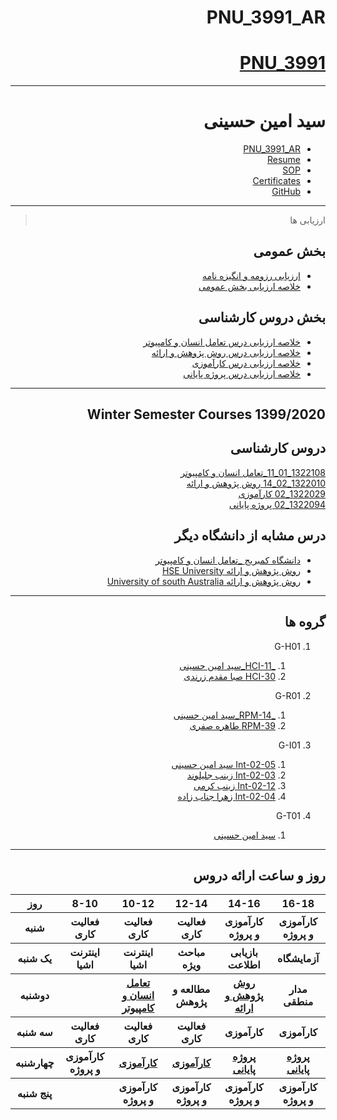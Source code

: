 
<div dir="rtl">
     
# PNU_3991_AR

# [PNU_3991](https://github.com/AliRazavi-edu/PNU_3991#TOC)

---------
# سید امین حسینی
- [PNU_3991_AR](https://github.com/aminh58/-PNU_3991_AR)
- [Resume](https://aminh58.github.io/) 
- [SOP](https://aminh58.github.io/SOP)
- [Certificates](https://aminh58.github.io/certificate.html)
- [GitHub](https://github.com/aminh58)

---------------------------------
> ارزیابی ها

## بخش عمومی
- [ارزیابی رزومه و انگیزه نامه](https://github.com/aminh58/PNU_3991_AR/blob/main/General/SAH_CV_CheckList_AR_3991.pdf)
- [خلاصه ارزیابی بخش عمومی](https://github.com/aminh58/PNU_3991_AR/blob/main/General/SAH_GeneralSection_CheckList_AR_3991.pdf) 


## بخش دروس کارشناسی

- [خلاصه ارزیابی درس تعامل انسان و کامپیوتر](https://github.com/aminh58/PNU_3991_AR/blob/main/HCI/SAH_HumanComputerInteraction_CheckList_AR_3991.pdf)
- [خلاصه ارزیابی درس روش پژوهش و ارائه](https://github.com/aminh58/PNU_3991_AR/blob/main/RPM/SAH_ResearchAndPresentationMethods_CheckList_AR_3991.pdf) 
- [خلاصه ارزیابی درس کارآموزی](https://github.com/aminh58/PNU_3991_AR/blob/main/Internship/Intern.pdf)
- [خلاصه ارزیابی درس پروژه پایانی](https://github.com/aminh58/PNU_3991_AR/blob/main/Final%20project/Final%20Project.pdf)


---------------------------------------
## Winter Semester Courses 1399/2020

## دروس کارشناسی

[1322108_01_11_تعامل انسان و کامپیوتر	](https://github.com/AliRazavi-edu/PNU_3991/tree/master/_BSc/HumanComputerInteraction/1322108_01/11_%D8%B3%D9%8A%D8%AF%D8%A7%D9%85%D9%8A%D9%86%20%D8%AD%D8%B3%D9%8A%D9%86%D9%8A)
<br>
[1322010_02_14 روش پژوهش و ارائه](https://github.com/AliRazavi-edu/PNU_3991/tree/master/_BSc/ResearchAndPresentationMethods/1322010_02/14_%D8%B3%D9%8A%D8%AF%D8%A7%D9%85%D9%8A%D9%86%20%D8%AD%D8%B3%D9%8A%D9%86%D9%8A)
<br>
[1322029_02 	کارآموزی](https://github.com/AliRazavi-edu/PNU_3991/tree/master/_BSc/Internship/1322029_02/05_%D8%B3%D9%8A%D8%AF%D8%A7%D9%85%D9%8A%D9%86%20%D8%AD%D8%B3%D9%8A%D9%86%D9%8A)
<br>
[1322094_02	پروژه پایانی](https://github.com/AliRazavi-edu/PNU_3991/tree/master/_BSc/Project/1322094_02/01_%D8%B3%D9%8A%D8%AF%D8%A7%D9%85%D9%8A%D9%86%20%D8%AD%D8%B3%D9%8A%D9%86%D9%8A)

## درس مشابه از دانشگاه دیگر

- [دانشگاه کمبریج _تعامل انسان و کامپیوتر](https://www.cl.cam.ac.uk/teaching/1011/HCI)
- [روش پژوهش و ارائه HSE University](https://www.hse.ru/en/edu/courses/219865124)
- [روش پژوهش و ارائه University of south Australia](https://lo.unisa.edu.au/pluginfile.php/1687751/mod_resource/content/0/Engineering%20research%20project%20-%20methodology%20Nov%202017.pdf)

	
-------------------------------------
## گروه ها

1. G-H01
     1. [_HCI-11_سید امین حسینی](https://github.com/AliRazavi-edu/PNU_3991/blob/ae1b7c2a1634ef1958a26d0489721e2258851b95/_BSc/HumanComputerInteraction/1322108_01/11_%D8%B3%D9%8A%D8%AF%D8%A7%D9%85%D9%8A%D9%86%20%D8%AD%D8%B3%D9%8A%D9%86%D9%8A/readme.md)    
    2. [HCI-30 صبا مقدم زرندی](https://github.com/AliRazavi-edu/PNU_3991/blob/ae1b7c2a1634ef1958a26d0489721e2258851b95/_BSc/HumanComputerInteraction/1322108_01/30_%D8%B5%D8%A8%D8%A7%20%D9%85%D9%82%D8%AF%D9%85%20%D8%B2%D8%B1%D9%86%D8%AF%D9%8A/readme.md)
       
   
  2. G-R01
     1. [_RPM-14_سید امین حسینی](https://github.com/AliRazavi-edu/PNU_3991/blob/cdb617382a96e82452223befc050d5b7f8a6daca/_BSc/ResearchAndPresentationMethods/1322010_02/14_%D8%B3%D9%8A%D8%AF%D8%A7%D9%85%D9%8A%D9%86%20%D8%AD%D8%B3%D9%8A%D9%86%D9%8A/readme.md)   
     2. [RPM-39 طاهره صفری](https://github.com/AliRazavi-edu/PNU_3991/blob/cdb617382a96e82452223befc050d5b7f8a6daca/_BSc/ResearchAndPresentationMethods/1322010_01/39_%D8%B7%D8%A7%D9%87%D8%B1%D9%87%20%D8%B5%D9%81%D8%B1%D9%8A/readme.md)
     
     
 3. G-I01
     1. [Int-02-05 سید امین حسینی ](https://github.com/AliRazavi-edu/PNU_3991/blob/d6b34c536b42e6d0c49a16f7fb225cf70906201b/_BSc/Internship/1322029_02/05_%D8%B3%D9%8A%D8%AF%D8%A7%D9%85%D9%8A%D9%86%20%D8%AD%D8%B3%D9%8A%D9%86%D9%8A/readme.md) 
     2. [Int-02-03 زینب جلیلوند ](https://github.com/AliRazavi-edu/PNU_3991/blob/d6b34c536b42e6d0c49a16f7fb225cf70906201b/_BSc/Internship/1322029_02/03_%D8%B2%D9%8A%D9%86%D8%A8%20%D8%AC%D9%84%D9%8A%D9%84%D9%88%D9%86%D8%AF/readme.md)
     3. [Int-02-12 زینب کرمی ](https://github.com/AliRazavi-edu/PNU_3991/blob/d6b34c536b42e6d0c49a16f7fb225cf70906201b/_BSc/Internship/1322029_02/12_%D8%B2%D9%8A%D9%86%D8%A8%20%D9%83%D8%B1%D9%85%D9%8A/readme.md) 
     4. [Int-02-04 زهرا جناب زاده ](https://github.com/AliRazavi-edu/PNU_3991/blob/d6b34c536b42e6d0c49a16f7fb225cf70906201b/_BSc/Internship/1322029_02/04_%D8%B2%D9%87%D8%B1%D8%A7%20%D8%AC%D9%86%D8%A7%D8%A8%20%D8%B2%D8%A7%D8%AF%D9%87/readme.md)
     
     
 4. G-T01
     1. [سید امین حسینی ](https://github.com/AliRazavi-edu/PNU_3991/tree/master/_BSc/Project/1322094_02/01_%D8%B3%D9%8A%D8%AF%D8%A7%D9%85%D9%8A%D9%86%20%D8%AD%D8%B3%D9%8A%D9%86%D9%8A)
          

--------------
## روز و ساعت ارائه دروس

<table dir="rtl" style="width:100%">
  <tr >
    <th dir="rtl">16-18</th>
    <th dir="rtl">14-16</th>
    <th dir="rtl">12-14</th>
    <th dir="rtl">10-12</th>
    <th dir="rtl">8-10</th>
    <th dir="rtl">روز</th>
  </tr>
  <tr>
    <th >کارآموزی و پروژه</th>
    <th >کارآموزی و پروژه</th>
    <th >فعالیت کاری</th>
    <th>فعالیت کاری</th>
    <th>فعالیت کاری</th>
    <th>شنبه</th>
  </tr>
   <tr>
    <th >آزمایشگاه</th>
    <th >بازیابی اطلاعت</th>
    <th>مباحث ویژه</th>
    <th>اینترنت اشیا</th>
    <th >اینترنت اشیا</th>
    <th>یک شنبه</th>
  </tr>
   <tr>
     <th >مدار منطقی</th>
     <th ><a  href="https://github.com/AliRazavi-edu/PNU_3991/tree/master/_BSc/ResearchAndPresentationMethods">روش پژوهش و ارائه</a></th>
     <th>مطالعه و پژوهش</th>
     <th><a  href="https://github.com/AliRazavi-edu/PNU_3991/tree/master/_BSc/HumanComputerInteraction">تعامل انسان و کامپیوتر</a></th>
    <th ></th>   
    <th>دوشنبه</th>
  </tr>
   <tr>
    <th >کارآموزی</th>
    <th >کارآموزی</th>
    <th>فعالیت کاری</th>
    <th>فعالیت کاری</th>
    <th >فعالیت کاری</th>
    <th>سه شنبه</th>
  </tr>
   <tr>
    <th ><a  href="https://github.com/AliRazavi-edu/PNU_3991/tree/master/_BSc/Project/1322094_02/01_%D8%B3%D9%8A%D8%AF%D8%A7%D9%85%D9%8A%D9%86%20%D8%AD%D8%B3%D9%8A%D9%86%D9%8A">پروژه پایانی</a></th>
    <th ><a  href="https://github.com/AliRazavi-edu/PNU_3991/tree/master/_BSc/Project/1322094_02/01_%D8%B3%D9%8A%D8%AF%D8%A7%D9%85%D9%8A%D9%86%20%D8%AD%D8%B3%D9%8A%D9%86%D9%8A">پروژه پایانی</a></th>
    <th><a  href="https://github.com/AliRazavi-edu/PNU_3991/commit/d6b34c536b42e6d0c49a16f7fb225cf70906201b#diff-21ec0cba1e0f73e0bcb0287d6fdbf5aeafc37927dea8736ea637212b48cf07a8">کارآموزی</a></th>
    <th><a  href="https://github.com/AliRazavi-edu/PNU_3991/commit/d6b34c536b42e6d0c49a16f7fb225cf70906201b#diff-21ec0cba1e0f73e0bcb0287d6fdbf5aeafc37927dea8736ea637212b48cf07a8">کارآموزی</a></th>
    <th>کارآموزی و پروژه</th>
    <th>چهارشنبه</th>
  </tr>
   <tr>
    <th >کارآموزی و پروژه</th>
     <th >کارآموزی و پروژه</th>
     <th >کارآموزی و پروژه</th>
     <th>کارآموزی و پروژه</th>
    <th></th>
    <th>پنج شنبه</th>
  </tr>
</table>
</div>
